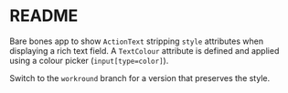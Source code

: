# README

Bare bones app to show `ActionText` stripping `style` attributes when displaying a rich text field. A `TextColour` attribute is defined and applied using a colour picker (`input[type=color]`).

Switch to the `workround` branch for a version that preserves the style.
